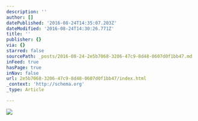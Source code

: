 ```yaml
---
description: ''
author: []
datePublished: '2016-08-24T14:35:07.203Z'
dateModified: '2016-08-24T14:30:26.771Z'
title: ''
publisher: {}
via: {}
starred: false
sourcePath: _posts/2016-08-24-2e5b7068-3206-47c9-8d48-0607d0f1bb47.md
inFeed: true
hasPage: true
inNav: false
url: 2e5b7068-3206-47c9-8d48-0607d0f1bb47/index.html
_context: 'http://schema.org'
_type: Article

---
```

![](https://the-grid-user-content.s3-us-west-2.amazonaws.com/98fa6185-66fa-4e2e-8ccc-642d15573db2.jpg)